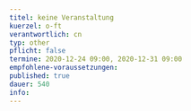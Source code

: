 ```yaml
---
titel: keine Veranstaltung 
kuerzel: o-ft
verantwortlich: cn
typ: other
pflicht: false
termine: 2020-12-24 09:00, 2020-12-31 09:00
empfohlene-voraussetzungen: 
published: true
dauer: 540
info:
---
```


